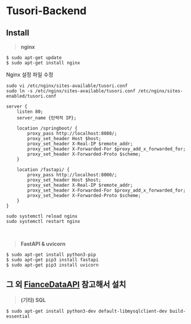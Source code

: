 # Tusori-Backend

## Install
> **nginx**
```
$ sudo apt-get update
$ sudo apt-get install nginx
```

Nginx 설정 파일 수정
```
sudo vi /etc/nginx/sites-available/tusori.conf
sudo ln -s /etc/nginx/sites-available/tusori.conf /etc/nginx/sites-enabled/tusori.conf
```
```
server {
    listen 80;
    server_name {탄력적 IP};

    location /springboot/ {
        proxy_pass http://localhost:8080/;
        proxy_set_header Host $host;
        proxy_set_header X-Real-IP $remote_addr;
        proxy_set_header X-Forwarded-For $proxy_add_x_forwarded_for;
        proxy_set_header X-Forwarded-Proto $scheme;
    }

    location /fastapi/ {
        proxy_pass http://localhost:8000/;
        proxy_set_header Host $host;
        proxy_set_header X-Real-IP $remote_addr;
        proxy_set_header X-Forwarded-For $proxy_add_x_forwarded_for;
        proxy_set_header X-Forwarded-Proto $scheme;
    }
}
```
```
sudo systemctl reload nginx
sudo systemctl restart nginx
```

<br/>

> **FastAPI & uvicorn**
```
$ sudo apt-get install python3-pip
$ sudo apt-get pip3 install fastapi
$ sudo apt-get pip3 install uvicorn
```

## 그 외 [FianceDataAPI](https://github.com/Tu-Sori/FinanceDataAPI/blob/main/README.md) 참고해서 설치

> **(기타) SQL**
```
$ sudo apt-get install python3-dev default-libmysqlclient-dev build-essential
```
